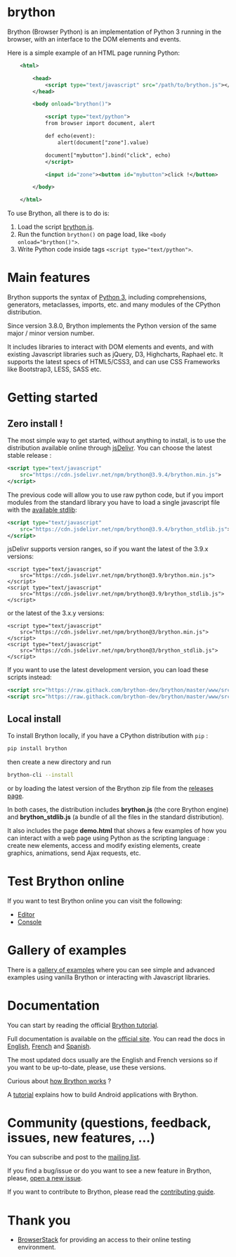 brython
=======

Brython (Browser Python) is an implementation of Python 3 running in the
browser, with an interface to the DOM elements and events.

Here is a simple example of an HTML page running Python:

```xml
    <html>

        <head>
            <script type="text/javascript" src="/path/to/brython.js"></script>
        </head>

        <body onload="brython()">

            <script type="text/python">
            from browser import document, alert

            def echo(event):
                alert(document["zone"].value)

            document["mybutton"].bind("click", echo)
            </script>

            <input id="zone"><button id="mybutton">click !</button>

        </body>

    </html>
```

To use Brython, all there is to do is:

1. Load the script [brython.js](http://brython.info/src/brython.js "Brython from the site brython.info").
2. Run the function `brython()` on page load, like `<body onload="brython()">`.
3. Write Python code inside tags `<script type="text/python">`.


Main features
=============
Brython supports the syntax of [Python 3](https://www.python.org "Python Homepage"),
including comprehensions, generators, metaclasses, imports, etc.
and many modules of the CPython distribution.

Since version 3.8.0, Brython implements the Python version of the same major /
minor version number.

It includes libraries to interact with DOM elements and events,
and with existing Javascript libraries such as jQuery, D3, Highcharts, Raphael etc.
It supports the latest specs of HTML5/CSS3, and can use CSS Frameworks like
Bootstrap3, LESS, SASS etc.


Getting started
===============
Zero install !
--------------
The most simple way to get started, without anything to install, is to use the
distribution available online through [jsDelivr](https://www.jsdelivr.com/).
You can choose the latest stable release :

```xml
<script type="text/javascript"
    src="https://cdn.jsdelivr.net/npm/brython@3.9.4/brython.min.js">
</script>
```

The previous code will allow you to use raw python code, but if you import
modules from the standard library you have to load a single javascript file
with the [available stdlib](https://github.com/brython-dev/brython/tree/master/www/src/Lib):

```xml
<script type="text/javascript"
    src="https://cdn.jsdelivr.net/npm/brython@3.9.4/brython_stdlib.js">
</script>
```

jsDelivr supports version ranges, so if you want the latest of the
3.9.x versions:

```
<script type="text/javascript"
    src="https://cdn.jsdelivr.net/npm/brython@3.9/brython.min.js">
</script>
<script type="text/javascript"
    src="https://cdn.jsdelivr.net/npm/brython@3.9/brython_stdlib.js">
</script>
```

or the latest of the 3.x.y versions:

```
<script type="text/javascript"
    src="https://cdn.jsdelivr.net/npm/brython@3/brython.min.js">
</script>
<script type="text/javascript"
    src="https://cdn.jsdelivr.net/npm/brython@3/brython_stdlib.js">
</script>
```

If you want to use the latest development version, you can load these scripts
instead:
```xml
<script src="https://raw.githack.com/brython-dev/brython/master/www/src/brython.js"></script>
<script src="https://raw.githack.com/brython-dev/brython/master/www/src/brython_stdlib.js"></script>
```

Local install
-------------
To install Brython locally, if you have a CPython distribution with `pip` :

```bash
pip install brython
```

then create a new directory and run

```bash
brython-cli --install
```

or by loading the latest version of the Brython zip file from the
[releases page](https://github.com/brython-dev/brython/releases).

In both cases, the distribution includes __brython.js__ (the core Brython engine)
and __brython_stdlib.js__ (a bundle of all the files in the standard distribution).

It also includes the page __demo.html__ that shows a few examples of how you
can interact with a web page using Python as the scripting language : create
new elements, access and modify existing elements, create graphics, animations,
send Ajax requests, etc.

Test Brython online
===================
If you want to test Brython online you can visit the following:

- [Editor](http://brython.info/tests/editor.html "Online Brython Editor")
- [Console](http://brython.info/tests/console.html "Online Brython Console")


Gallery of examples
===================
There is a [gallery of examples](http://brython.info/gallery/gallery_en.html "gallery of examples")
where you can see simple and advanced examples using vanilla Brython or
interacting with Javascript libraries.


Documentation
=============
You can start by reading the official [Brython tutorial](https://brython.info/static_tutorial/en/index.html).

Full documentation is available on the [official site](http://www.brython.info "Brython Homepage").
You can read the docs in [English](http://brython.info/static_doc/en/intro.html),
[French](http://brython.info/static_doc/fr/intro.html) and
[Spanish](http://brython.info/static_doc/es/intro.html).

The most updated docs usually are the English and French versions so if you
want to be up-to-date, please, use these versions.

Curious about [how Brython works](https://github.com/brython-dev/brython/wiki/How%20Brython%20works) ?

A [tutorial](https://github.com/brython-dev/brython/wiki/Writing-an-Android-application)
explains how to build Android applications with Brython.

Community (questions, feedback, issues, new features, ...)
==========================================================
You can subscribe and post to the
[mailing list](https://groups.google.com/forum/?fromgroups=#!forum/brython "Brython Main Mailing List").

If you find a bug/issue or do you want to see a new feature in Brython, please,
[open a new issue](https://github.com/brython-dev/brython/issues "Brython GitHub Issues").

If you want to contribute to Brython, please read the [contributing guide](https://github.com/brython-dev/brython/blob/master/CONTRIBUTING.md).

Thank you
=========

- [BrowserStack](http://www.browserstack.com) for providing an access
to their online testing environment.
